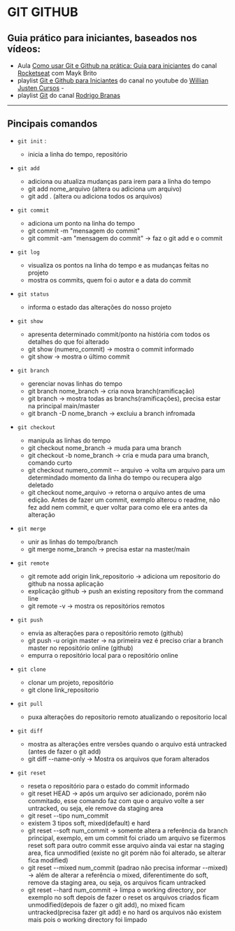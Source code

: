 # GIT GITHUB
## Guia prático para iniciantes, baseados nos vídeos:

- Aula [Como usar Git e Github na prática: Guia para iniciantes](https://www.youtube.com/watch?v=2alg7MQ6_sI) do canal [Rocketseat](https://www.youtube.com/channel/UCSfwM5u0Kce6Cce8_S72olg) com Mayk Brito 
- playlist [Git e Github para Iniciantes](https://www.youtube.com/playlist?list=PLlAbYrWSYTiPA2iEiQ2PF_A9j__C4hi0A) do canal no youtube do [Willian Justen Cursos](https://www.youtube.com/channel/UCa12brLWzCqnxN0KOyjfmJQ) - 
- playlist [Git](https://www.youtube.com/playlist?list=PLQCmSnNFVYnRdgxOC_ufH58NxlmM6VYd1) do canal [Rodrigo Branas](https://www.youtube.com/channel/UCkqOofjb7nl6V8vXrIbGtiQ)

--------------------
## Pincipais comandos

* `git init` : 
    - inicia a linha do tempo, repositório

* `git add` 
    - adiciona ou atualiza mudanças para irem para a linha do tempo
    - git add nome_arquivo (altera ou adiciona um arquivo)
    - git add . (altera ou adiciona todos os arquivos)

* `git commit` 
    - adiciona um ponto na linha do tempo
    - git commit -m "mensagem do commit"
    - git commit -am "mensagem do commit" -> faz o git add e o commit

* `git log`
    - visualiza os pontos na linha do tempo e as mudanças feitas no projeto
    - mostra os commits, quem foi o autor e a data do commit 

* `git status` 
    - informa o estado das alterações do nosso projeto

* `git show` 
    - apresenta determinado commit/ponto na história com todos os detalhes do que foi alterado
    - git show (numero_commit) -> mostra o commit informado 
    - git show -> mostra o último commit

* `git branch` 
    - gerenciar novas linhas do tempo
    - git branch nome_branch -> cria nova branch(ramificação)
    - git branch -> mostra todas as branchs(ramificações), precisa estar na principal main/master
    - git branch -D nome_branch -> excluiu a branch infromada 

* `git checkout`
    - manipula as linhas do tempo
    - git checkout nome_branch -> muda para uma branch
    - git checkout -b nome_branch -> cria e muda para uma branch, comando curto
    - git checkout numero_commit -- arquivo -> volta um arquivo para um determindado momento da linha do tempo ou recupera algo deletado
    - git checkout nome_arquivo -> retorna o arquivo antes de uma edição. Antes de fazer um commit, exemplo alterou o readme, não fez add nem commit, e quer voltar para como ele era antes da alteração

* `git merge`
    - unir as linhas do tempo/branch
    - git merge nome_branch -> precisa estar na master/main

* `git remote`
    - git remote add origin link_repositorio -> adiciona um repositorio do github na nossa aplicação
    - explicação github -> push an existing repository from the command line
    - git remote -v -> mostra os repositórios remotos

* `git push`
    - envia as alterações para o repositório remoto (github)
    - git push -u origin master -> na primeira vez é preciso criar a branch master no repositório online (github)
    - empurra o repositório local para o repositório online

* `git clone`
    - clonar um projeto, repositório
    - git clone link_repositorio

* `git pull`
    - puxa alterações do repositorio remoto atualizando o repositorio local

* `git diff`
    - mostra as alterações entre versões quando o arquivo está untracked (antes de fazer o git add)
    - git diff --name-only -> Mostra os arquivos que foram alterados

* `git reset`
    - reseta o repositório para o estado do commit informado 
    - git reset HEAD <file> -> após um arquivo ser adicionado, porém não commitado, esse comando faz com que o arquivo volte a ser untracked, ou seja, ele remove da staging area
    - git reset --tipo num_commit
    - existem 3 tipos soft, mixed(default) e hard 
    - git reset --soft num_commit -> somente altera a referência da branch principal, exemplo, em um commit foi criado um arquivo se fizermos reset soft para outro commit esse arquivo ainda vai estar na staging area, fica unmodified (existe no git porém não foi alterado, se alterar fica modified)
    - git reset --mixed num_commit (padrao não precisa informar --mixed) -> além de alterar a referência o mixed, diferentimente do soft, remove da staging area, ou seja, os arquivos ficam untracked
    - git reset --hard num_commit -> limpa o working directory, por exemplo no soft depois de fazer o reset os arquivos criados ficam unmodified(depois de fazer o git add), no mixed ficam untracked(precisa fazer git add) e no hard os arquivos não existem mais pois o working directory foi limpado



